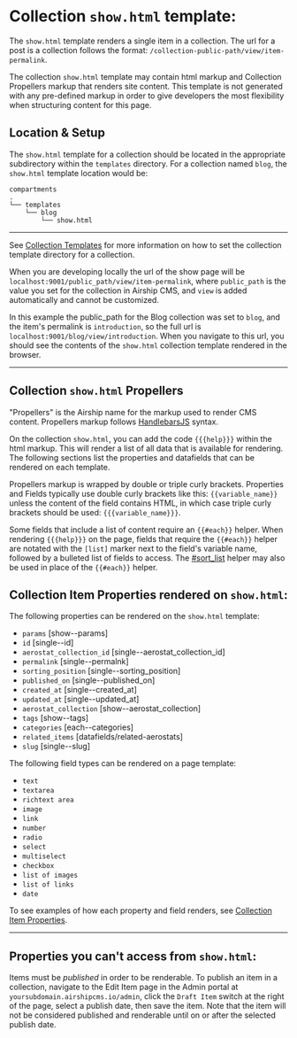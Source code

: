 # Collection `show.html` template:
The `show.html` template renders a single item in a collection. The url for a post is a collection follows the format: `/collection-public-path/view/item-permalink`.

The collection `show.html` template may contain html markup and Collection Propellers markup that renders site content. This template is not generated with any pre-defined markup in order to give developers the most flexibility when structuring content for this page.


## Location & Setup
The `show.html` template for a collection should be located in the appropriate subdirectory within the `templates` directory. For a collection named `blog`, the `show.html` template location would be:
```
compartments
.
└── templates
    └── blog
        └── show.html
```

---

See [Collection Templates](/documentation/view/collection-templates) for more information on how to set the collection template directory for a collection.

When you are developing locally the url of the show page will be `localhost:9001/public_path/view/item-permalink`, where `public_path` is the value you set for the collection in Airship CMS, and `view` is added automatically and cannot be customized.

In this example the public_path for the Blog collection was set to `blog`, and the item's permalink is `introduction`, so the full url is `localhost:9001/blog/view/introduction`. When you navigate to this url, you should see the contents of the `show.html` collection template rendered in the browser.

---

## Collection `show.html` Propellers
"Propellers" is the Airship name for the markup used to render CMS content. Propellers markup follows [HandlebarsJS](http://handlebarsjs.com/) syntax. 

On the collection `show.html`, you can add the code `{{{help}}}` within the html markup. This will render a list of all data that is available for rendering. The following sections list the properties and datafields that can be rendered on each template. 

Propellers markup is wrapped by double or triple curly brackets. Properties and Fields typically use double curly brackets like this: `{{variable_name}}` unless the content of the field contains HTML, in which case triple curly brackets should be used: `{{{variable_name}}}`.

Some fields that include a list of content require an `{{#each}}` helper. When rendering `{{{help}}}` on the page, fields that require the `{{#each}}` helper are notated with the `[list]` marker next to the field's variable name, followed by a bulleted list of fields to access. The [#sort_list](/documentation/view/propeller-helpers#user-content-sort_list) helper may also be used in place of the `{{#each}}` helper.

## Collection Item Properties rendered on `show.html`:
The following properties can be rendered on the `show.html` template:
- `params` [show--params]
- `id` [single--id]
- `aerostat_collection_id` [single--aerostat_collection_id]
- `permalink` [single--permalnk]
- `sorting_position` [single--sorting_position]
- `published_on` [single--published_on]
- `created_at` [single--created_at]
- `updated_at` [single--updated_at]
- `aerostat_collection` [show--aerostat_collection]
- `tags` [show--tags]
- `categories` [each--categories]
- `related_items` [datafields/related-aerostats]
- `slug` [single--slug]

The following field types can be rendered on a page template:
- `text`
- `textarea`
- `richtext area`
- `image`
- `link`
- `number`
- `radio`
- `select`
- `multiselect`
- `checkbox`
- `list of images`
- `list of links`
- `date`

To see examples of how each property and field renders, see [Collection Item Properties](/documentation/view/collection-item-properties).

---

## Properties you can't access from `show.html`:

Items must be _published_ in order to be renderable. To publish an item in a collection, navigate to the Edit Item page in the Admin portal at `yoursubdomain.airshipcms.io/admin`, click the `Draft Item` switch at the right of the page, select a publish date, then save the item. Note that the item will not be considered published and renderable until on or after the selected publish date.
